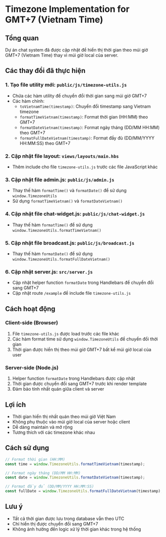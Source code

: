 # Timezone Implementation for GMT+7 (Vietnam Time)

## Tổng quan
Dự án chat system đã được cập nhật để hiển thị thời gian theo múi giờ GMT+7 (Vietnam Time) thay vì múi giờ local của server.

## Các thay đổi đã thực hiện

### 1. Tạo file utility mới: `public/js/timezone-utils.js`
- Chứa các hàm utility để chuyển đổi thời gian sang múi giờ GMT+7
- Các hàm chính:
  - `toVietnamTime(timestamp)`: Chuyển đổi timestamp sang Vietnam timezone
  - `formatTimeVietnam(timestamp)`: Format thời gian (HH:MM) theo GMT+7
  - `formatDateVietnam(timestamp)`: Format ngày tháng (DD/MM HH:MM) theo GMT+7
  - `formatFullDateVietnam(timestamp)`: Format đầy đủ (DD/MM/YYYY HH:MM:SS) theo GMT+7

### 2. Cập nhật file layout: `views/layouts/main.hbs`
- Thêm include cho file `timezone-utils.js` trước các file JavaScript khác

### 3. Cập nhật file admin.js: `public/js/admin.js`
- Thay thế hàm `formatTime()` và `formatDate()` để sử dụng `window.TimezoneUtils`
- Sử dụng `formatTimeVietnam()` và `formatDateVietnam()`

### 4. Cập nhật file chat-widget.js: `public/js/chat-widget.js`
- Thay thế hàm `formatTime()` để sử dụng `window.TimezoneUtils.formatTimeVietnam()`

### 5. Cập nhật file broadcast.js: `public/js/broadcast.js`
- Thay thế hàm `formatDate()` để sử dụng `window.TimezoneUtils.formatFullDateVietnam()`

### 6. Cập nhật server.js: `src/server.js`
- Cập nhật helper function `formatDate` trong Handlebars để chuyển đổi sang GMT+7
- Cập nhật route `/example` để include file `timezone-utils.js`

## Cách hoạt động

### Client-side (Browser)
1. File `timezone-utils.js` được load trước các file khác
2. Các hàm format time sử dụng `window.TimezoneUtils` để chuyển đổi thời gian
3. Thời gian được hiển thị theo múi giờ GMT+7 bất kể múi giờ local của user

### Server-side (Node.js)
1. Helper function `formatDate` trong Handlebars được cập nhật
2. Thời gian được chuyển đổi sang GMT+7 trước khi render template
3. Đảm bảo tính nhất quán giữa client và server

## Lợi ích
- Thời gian hiển thị nhất quán theo múi giờ Việt Nam
- Không phụ thuộc vào múi giờ local của server hoặc client
- Dễ dàng maintain và mở rộng
- Tương thích với các timezone khác nhau

## Cách sử dụng
```javascript
// Format thời gian (HH:MM)
const time = window.TimezoneUtils.formatTimeVietnam(timestamp);

// Format ngày tháng (DD/MM HH:MM)
const date = window.TimezoneUtils.formatDateVietnam(timestamp);

// Format đầy đủ (DD/MM/YYYY HH:MM:SS)
const fullDate = window.TimezoneUtils.formatFullDateVietnam(timestamp);
```

## Lưu ý
- Tất cả thời gian được lưu trong database vẫn theo UTC
- Chỉ hiển thị được chuyển đổi sang GMT+7
- Không ảnh hưởng đến logic xử lý thời gian khác trong hệ thống

